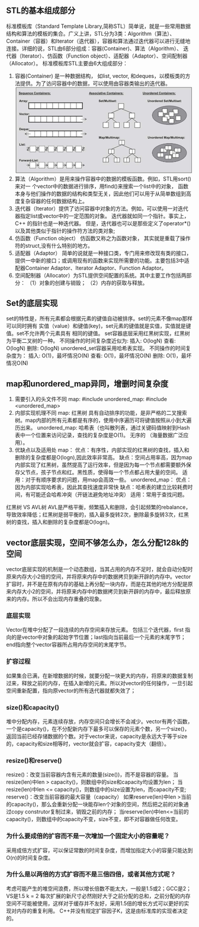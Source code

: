 ## STL的基本组成部分
标准模板库（Standard Template Library,简称STL）简单说，就是一些常用数据结构和算法的模板的集合。
​广义上讲，STL分为3类：Algorithm（算法）、Container（容器）和Iterator（迭代器），容器和算法通过迭代器可以进行无缝地连接。
​详细的说，STL由6部分组成：容器(Container)、算法（Algorithm）、 迭代器（Iterator）、仿函数（Function object）、适配器（Adaptor）、空间配制器（Allocator）。
标准模板库STL主要由6大组成部分：
1. 容器(Container)
​是一种数据结构， 如list, vector, 和deques，以模板类的方法提供。为了访问容器中的数据，可以使用由容器类输出的迭代器。
![STL的容器种类](/img/container.png)
2. 算法（Algorithm）
​是用来操作容器中的数据的模板函数。例如，STL用sort()来对一 个vector中的数据进行排序，用find()来搜索一个list中的对象， 函数本身与他们操作的数据的结构和类型无关，因此他们可以用于从简单数组到高度复杂容器的任何数据结构上。
3. 迭代器（Iterator）
​提供了访问容器中对象的方法。例如，可以使用一对迭代器指定list或vector中的一定范围的对象。 迭代器就如同一个指针。事实上，C++ 的指针也是一种迭代器。 但是，迭代器也可以是那些定义了operator*()以及其他类似于指针的操作符方法的类对象;
4. 仿函数（Function object）
​仿函数又称之为函数对象， 其实就是重载了操作符的struct,没有什么特别的地方。
5. 适配器（Adaptor）
简单的说就是一种接口类，专门用来修改现有类的接口，提供一中新的接口；或调用现有的函数来实现所需要的功能。主要包括3中适配器Container Adaptor、Iterator Adaptor、Function Adaptor。
6. 空间配制器（Allocator）
​为STL提供空间配置的系统。其中主要工作包括两部分：
（1）对象的创建与销毁；
（2）内存的获取与释放。

## Set的底层实现
set的特性是，所有元素都会根据元素的键值自动被排序。set的元素不像map那样可以同时拥有
实值（value）和键值(key)，set元素的键值就是实值，实值就是键值。set不允许两个元素具有
相同的键值。
set容器底层采用红黑树实现，红黑树为平衡二叉树的一种。
不同操作的时间复杂度近似为:
插入: O(logN)
查看: O(logN)
删除: O(logN)
unordered_set容器采用哈希表实现。
不同操作的时间复杂度为：
插入: O(1)，最坏情况O(N)
查看: O(1)，最坏情况O(N)
删除: O(1)，最坏情况O(N)

## map和unordered_map异同，增删时间复杂度
1. 需要引入的头文件不同
map: #include <map>
unordered_map: #include <unordered_map>
2. 内部实现机理不同
map: 红黑树 具有自动排序的功能，是非严格的二叉搜索树。map内部的所有元素都是有序的，使用中序遍历可将键值按照从小到大遍历出来。
unordered_map: 哈希表（也叫散列表，通过关键码值映射到Hash表中一个位置来访问记录，查找的复杂度是O(1)。 无序的 （海量数据广泛应用）。
3. 优缺点以及适用处
map：
优点：有序性，内部实现的红黑树的查找，插入和删除的复杂度都是O(logn),因此效率非常高。
缺点：空间占用率高，因为map内部实现了红黑树，虽然提高了运行效率，但是因为每一个节点都需要额外保存父节点，孩子节点和红。黑性质，使得每一个节点都占用大量的空间。
适用：对于有顺序要求的问题，用map会高效一些。
unordered_map：
优点：因为内部实现哈希表，因此其查找速度非常快
缺点：哈希表的建立比较耗费时间，有可能还会哈希冲突（开链法避免地址冲突）
适用：常用于查找问题。

红黑树 VS AVL树
AVL是严格平衡，频繁插入和删除，会引起频繁的rebalance，导致效率降低；红黑树是弱平衡的，插入最多旋转2次，删除最多旋转3次，红黑树的查找，插入和删除的复杂度都是O(logn)。

## vector底层实现，空间不够怎么办，怎么分配128k的空间
vector底层实现的机制是一个动态数组，当其占用的内存不足时，就会自动分配时原来内存大小2倍的空间，并将原来内存中的数据拷贝到新开辟的内存中。vector扩容时，并不是在原有内存的基础上再分配一块内存，而是在其他的地方分配是原来内存大小2的空间，并将原来内存中的数据拷贝到新开辟的内存中，最后释放原来的内存。所以不会出现内存重叠的现象。
### 底层实现
Vector在堆中分配了一段连续的内存空间来存放元素。
包括三个迭代器，first 指向的是vector中对象的起始字节位置；last指向当前最后一个元素的末尾字节；end指向整个vector容器所占用内存空间的末尾字节。
### 扩容过程
如果集合已满，在新增数据的时候，就要分配一块更大的内存，将原来的数据复制过来，释放之前的内存，在插入新增的元素。所以对vector的任何操作，一旦引起空间重新配置，指向原vector的所有迭代器就都失效了；
### size()和capacity()
堆中分配内存，元素连续存放，内存空间只会增长不会减少。vector有两个函数，一个是capacity()，在不分配新内存下最多可以保存的元素个数，另一个size()，返回当前已经存储数据的个数。对于vector来说，capacity是永远大于等于size的，capacity和size相等时，vector就会扩容，capacity变大（翻倍）。
### resize()和reserve()
resize()：改变当前容器内含有元素的数量(size())，而不是容器的容量。
当resize(len)中len > capacity()，则数组中的size和capacity均设置为len；
当resize(len)中len <= capacity()，则数组中的size设置为len，而capacity不变;
reserve()：改变当前容器的最大容量（capacity）
如果reserve(len)中len >当前的capacity()，那么会重新分配一块能存len个对象的空间，然后把之前的对象通过copy construtor复制过来，销毁之前的内存；
当reserve(len)中len<=当前的capacity()，则数组中的capacity不变，size不变，即不对容器做任何改变。
### 为什么要成倍的扩容而不是一次增加一个固定大小的容量呢？
采用成倍方式扩容，可以保证常数的时间复杂度，而增加指定大小的容量只能达到O(n)的时间复杂度。
### 为什么是以两倍的方式扩容而不是三倍四倍，或者其他方式呢？
考虑可能产生的堆空间浪费，所以增长倍数不能太大，一般是1.5或2；GCC是2；VS是1.5
k = 2 每次扩展的新尺寸必然刚好大于之前分配的总和，之前分配的内存空间不可能被使用，这样对于缓存并不友好，采用1.5倍的增长方式可以更好的实现对内存的重复利用。
C++并没有规定扩容因子K，这是由标准库的实现者决定的。


